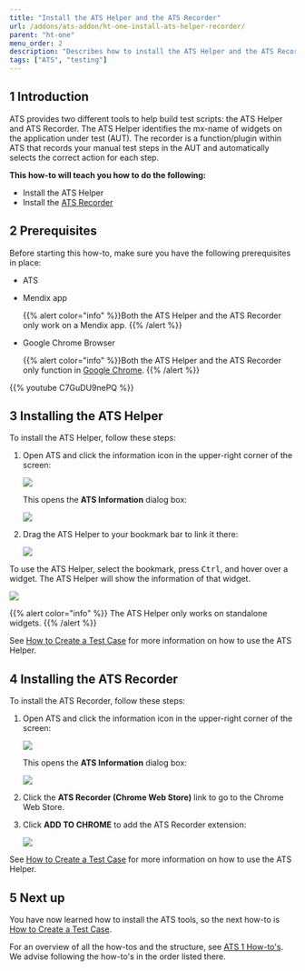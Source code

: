 ```yaml
---
title: "Install the ATS Helper and the ATS Recorder"
url: /addons/ats-addon/ht-one-install-ats-helper-recorder/
parent: "ht-one"
menu_order: 2
description: "Describes how to install the ATS Helper and the ATS Recorder tool."
tags: ["ATS", "testing"]
---
```


## 1 Introduction

ATS provides two different tools to help build test scripts: the ATS Helper and ATS Recorder. The ATS Helper identifies the mx-name of widgets on the application under test (AUT). The recorder is a function/plugin within ATS that records your manual test steps in the AUT and automatically selects the correct action for each step.

**This how-to will teach you  how to do the following:**

* Install the ATS Helper
* Install the [ATS Recorder](/addons/ats-addon/rg-one-recorder/)

## 2 Prerequisites
Before starting this how-to, make sure you have the following prerequisites in place:

*  ATS
*  Mendix app

	{{% alert color="info" %}}Both the ATS Helper and the ATS Recorder only work on a Mendix app.
	{{% /alert %}}

*  Google Chrome Browser

	{{% alert color="info" %}}Both the ATS Helper and the ATS Recorder only function in [Google Chrome](https://www.google.com/chrome/browser/). 
	{{% /alert %}}

{{% youtube C7GuDU9nePQ %}}

## 3 Installing the ATS Helper

To install the ATS Helper, follow these steps:

1.  Open ATS and click the information icon in the upper-right corner of the screen:

    ![](/attachments/addons/ats-addon/ht/ht-one/ht-one-install-ats-helper-recorder/information-icon.png)

    This opens the **ATS Information** dialog box:
   
    ![](/attachments/addons/ats-addon/ht/ht-one/ht-one-install-ats-helper-recorder/ats-information-screen.png)

2.	Drag the ATS Helper to your bookmark bar to link it there:

    ![](/attachments/addons/ats-addon/ht/ht-one/ht-one-install-ats-helper-recorder/drag-drop-ats-helper.png)

To use the ATS Helper, select the bookmark, press <kbd>Ctrl</kbd>, and hover over a widget. The ATS Helper will show the information of that widget.

![](/attachments/addons/ats-addon/ht/ht-one/ht-one-install-ats-helper-recorder/ats-helper-widget.png)

{{% alert color="info" %}}
The ATS Helper only works on standalone widgets.
{{% /alert %}}

See [How to Create a Test Case](/addons/ats-addon/ht-one-create-a-test-case/) for more information on how to use the ATS Helper.

## 4 Installing the ATS Recorder

To install the ATS Recorder, follow these steps:

1.	Open ATS and click the information icon in the upper-right corner of the screen:

    ![](/attachments/addons/ats-addon/ht/ht-one/ht-one-install-ats-helper-recorder/information-icon.png)
    
    This opens the **ATS Information** dialog box:
    
    ![](/attachments/addons/ats-addon/ht/ht-one/ht-one-install-ats-helper-recorder/ats-information-screen.png)

2.	Click the **ATS Recorder (Chrome Web Store)** link to go to the Chrome Web Store.
3.  Click **ADD TO CHROME** to add the ATS Recorder extension:

    ![](/attachments/addons/ats-addon/ht/ht-one/ht-one-install-ats-helper-recorder/add-ats-recorder.png)

See [How to Create a Test Case](/addons/ats-addon/ht-one-create-a-test-case/) for more information on how to use the ATS Helper.

## 5 Next up

You have now learned how to install the ATS tools, so the next how-to is [How to Create a Test Case](/addons/ats-addon/ht-one-create-a-test-case/).

For an overview of all the how-tos and the structure, see [ATS 1 How-to's](/addons/ats-addon/ht-one/). We advise following the how-to's in the order listed there.
